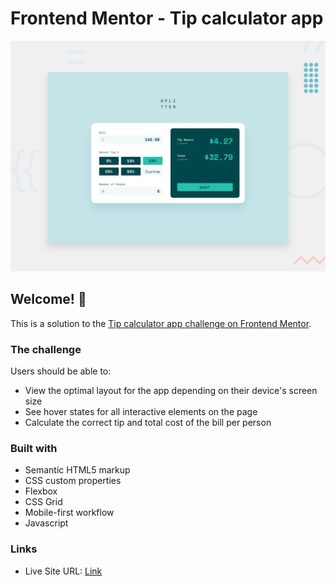 # Frontend Mentor - Tip calculator app

![Design preview for the Tip calculator app coding challenge](./guides/design/desktop-preview.jpg)

## Welcome! 👋

This is a solution to the [Tip calculator app challenge on Frontend Mentor](https://www.frontendmentor.io/challenges/tip-calculator-app-ugJNGbJUX).

### The challenge

Users should be able to:

- View the optimal layout for the app depending on their device's screen size
- See hover states for all interactive elements on the page
- Calculate the correct tip and total cost of the bill per person

### Built with

- Semantic HTML5 markup
- CSS custom properties
- Flexbox
- CSS Grid
- Mobile-first workflow
- Javascript

### Links

- Live Site URL: [Link](https://hellodajana-todo-app.netlify.app/)
